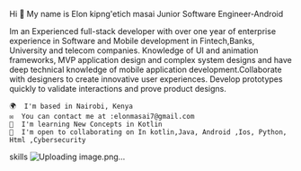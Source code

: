   Hi 👋 My name is Elon kipng'etich masai
Junior Software Engineer-Android

Im an Experienced full-stack developer with over one year of enterprise experience in Software and Mobile development in Fintech,Banks, University and telecom companies. Knowledge of UI and animation frameworks, MVP application design and complex system designs and have deep technical knowledge of mobile application development.Collaborate with designers to create innovative user experiences. Develop prototypes quickly to validate interactions and prove product designs.

    🌍  I'm based in Nairobi, Kenya
    ✉️  You can contact me at :elonmasai7@gmail.com
    🧠  I'm learning New Concepts in Kotlin
    🤝  I'm open to collaborating on In kotlin,Java, Android ,Ios, Python, Html ,Cybersecurity
 skills
 ![Uploading image.png…]()
